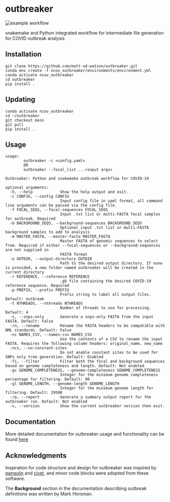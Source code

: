 # outbreaker

![example workflow](https://github.com/matt-sd-watson/outbreaker/actions/workflows/main.yml/badge.svg)

snakemake and Python integrated workflow for intermediate file generation for COVID outbreak analysis

## Installation

```
git clone https://github.com/matt-sd-watson/outbreaker.git
conda env create -f ncov_outbreaker/environments/environment.yml
conda activate ncov_outbreaker
cd outbreaker
pip install . 
```

## Updating

```
conda activate ncov_outbreaker
cd ~/outbreaker
git checkout main
git pull
pip install . 
```

## Usage
```
usage: 
    	outbreaker -c <config.yaml> 
    	OR
    	outbreaker --focal_list ...<input args>

Outbreaker: Python and snakemake outbreak workflow for COVID-19

optional arguments:
  -h, --help            Show the help output and exit.
  -c CONFIG, --config CONFIG
                        Input config file in yaml format, all command line arguments can be passed via the config file.
  -f FOCAL_SEQS, --focal-sequences FOCAL_SEQS
                        Input .txt list or multi-FASTA focal samples for outbreak. Required
  -b BACKGROUND_SEQS, --background-sequences BACKGROUND_SEQS
                        Optional input .txt list or multi-FASTA background samples to add to analysis
  -m MASTER_FASTA, --master-fasta MASTER_FASTA
                        Master FASTA of genomic sequences to select from. Required if either --focal-sequences or --background-sequences are not supplied in
                        FASTA format
  -o OUTDIR, --output-directory OUTDIR
                        Path to the desired output directory. If none is provided, a new folder named outbreaker will be created in the current directory
  -r REFERENCE, --reference REFERENCE
                        .gb file containing the desired COVID-19 reference sequence. Required
  -p PREFIX, --prefix PREFIX
                        Prefix string to label all output files. Default: outbreak
  -t NTHREADS, --nthreads NTHREADS
                        Number of threads to use for processing. Default: 4
  -s, --snps-only       Generate a snps-only FASTA from the input FASTA. Default: False
  -rn, --rename         Rename the FASTA headers to be compatible with NML standards. Default: False
  -nc NAMES_CSV, --names-csv NAMES_CSV
                        Use the contents of a CSV to rename the input FASTA. Requires the following column headers: original_name, new_name
  -ncs, --no-constant-sites
                        Do not enable constant sites to be used for SNPs only tree generation. Default: Enabled
  -fi, --filter         Filter both the focal and background sequences based on genome completeness and length. Default: Not enabled
  -gc GENOME_COMPLETENESS, --genome-completeness GENOME_COMPLETENESS
                        Integer for the minimum genome completeness percentage for filtering. Default: 90
  -gl GENOME_LENGTH, --genome-length GENOME_LENGTH
                        Integer for the minimum genome length for filtering. Default: 29500
  -rp, --report         Generate a summary output report for the outbreaker run. Default: Not enabled
  -v, --version         Show the current outbreaker version then exit.
```

## Documentation

More detailed documentation for outbreaker usage and functionality can be found [here](docs/0-OVERVIEW.md)

## Acknowledgments

Inspiration for code structure and design for outbreaker was inspired by [pangolin](https://github.com/cov-lineages/pangolin) and [civet](https://github.com/artic-network/civet), and minor code blocks were adopted from these software.

The **Background** section in the documentation describing outbreak definitions was written by Mark Horsman. 
